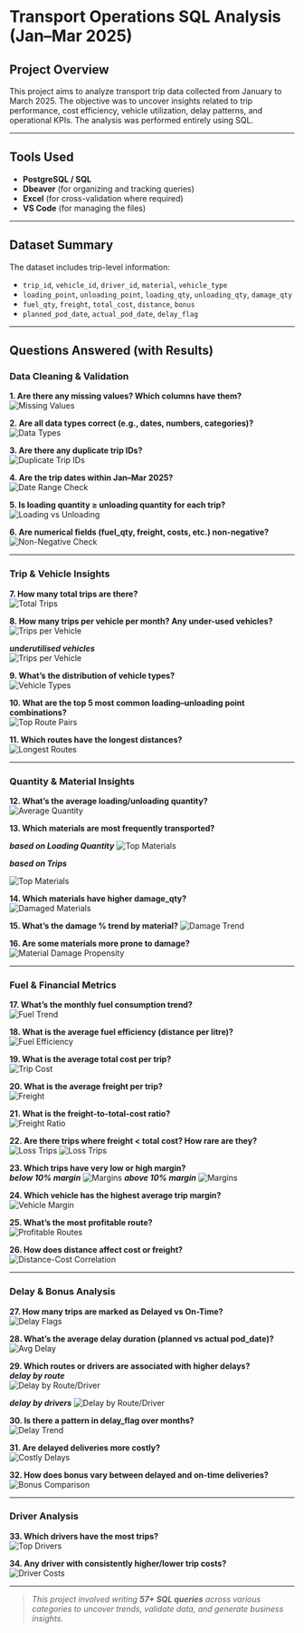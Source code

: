 #  Transport Operations SQL Analysis (Jan–Mar 2025)

##  Project Overview
This project aims to analyze transport trip data collected from January to March 2025. The objective was to uncover insights related to trip performance, cost efficiency, vehicle utilization, delay patterns, and operational KPIs. The analysis was performed entirely using SQL.

---

##  Tools Used
- **PostgreSQL / SQL**
- **Dbeaver** (for organizing and tracking queries)
- **Excel** (for cross-validation where required)
- **VS Code** (for managing the files)

---

##  Dataset Summary
The dataset includes trip-level information:
- `trip_id`, `vehicle_id`, `driver_id`, `material`, `vehicle_type`
- `loading_point`, `unloading_point`, `loading_qty`, `unloading_qty`, `damage_qty`
- `fuel_qty`, `freight`, `total_cost`, `distance`, `bonus`
- `planned_pod_date`, `actual_pod_date`, `delay_flag`

---

##  Questions Answered (with Results)

###  Data Cleaning & Validation

**1. Are there any missing values? Which columns have them?**  
![Missing Values](images/checking_nulls.png)

**2. Are all data types correct (e.g., dates, numbers, categories)?**  
![Data Types](images/data.png)

**3. Are there any duplicate trip IDs?**  
![Duplicate Trip IDs](images/duplicate_trips.png)

**4. Are the trip dates within Jan–Mar 2025?**  
![Date Range Check](images/date_range.png)

**5. Is loading quantity ≥ unloading quantity for each trip?**  
![Loading vs Unloading](images/loading_qty_less_than_unloading_qty.png)

**6. Are numerical fields (fuel_qty, freight, costs, etc.) non-negative?**  
![Non-Negative Check](images/numerical_values_less_than_zero.png)

---

###  Trip & Vehicle Insights

**7. How many total trips are there?**  
![Total Trips](images/total_trips.png)

**8. How many trips per vehicle per month? Any under-used vehicles?**  
![Trips per Vehicle](images/trips_per_vehicle_per_month.png) 

***underutilised vehicles***  
![Trips per Vehicle](images/underutilised_vehicle.png)

**9. What’s the distribution of vehicle types?**  
![Vehicle Types](images/distribution_of_vehicle_type.png)

**10. What are the top 5 most common loading–unloading point combinations?**  
![Top Route Pairs](images/top_5_loading_unloading_pt_combination.png)

**11. Which routes have the longest distances?**  
![Longest Routes](images/routes_with_longest_distance.png)

---

###  Quantity & Material Insights

**12. What’s the average loading/unloading quantity?**  
![Average Quantity](images/average_loading_unloading_qty.png)

**13. Which materials are most frequently transported?**  

***based on Loading Quantity***
![Top Materials](images/frequently_transported_materials_based_on_loading_qty.png)


***based on Trips***

![Top Materials](images/frequently_transported_materials_based_on_trips.png)

**14. Which materials have higher damage_qty?**  
![Damaged Materials](images/materials_with_higher_damaged_quantity.png)

**15. What’s the damage % trend by material?** 
![Damage Trend](images/damage_trend_by_material.png)

**16. Are some materials more prone to damage?**  
![Material Damage Propensity](images/damage_trend_by_material.png)

---

###  Fuel & Financial Metrics

**17. What’s the monthly fuel consumption trend?**  
![Fuel Trend](images/monthly_fuel_consumption_trend.png)

**18. What is the average fuel efficiency (distance per litre)?**  
![Fuel Efficiency](images/avg_fuel_efficiency.png)

**19. What is the average total cost per trip?**  
![Trip Cost](images/avg_total_cost_per_trip.png)

**20. What is the average freight per trip?**  
![Freight](images/avg_freight_per_trip.png)

**21. What is the freight-to-total-cost ratio?**  
![Freight Ratio](images/freight_to_total_cost_ratio.png)

**22. Are there trips where freight < total cost? How rare are they?**  
![Loss Trips](images/freight_less_than_trip_cost.png)
![Loss Trips](images/rarity.png)

**23. Which trips have very low or high margin?**  
***below 10% margin*** 
![Margins](images/below_ten_percent_margin.png) 
***above 10% margin*** 
![Margins](images/above_ten_percent_margin.png)

**24. Which vehicle has the highest average trip margin?**  
![Vehicle Margin](images/highest_avg_trip_margin_by_vehicle.png)

**25. What’s the most profitable route?**  
![Profitable Routes](images/most_profitable_route.png)

**26. How does distance affect cost or freight?**  
![Distance-Cost Correlation](images/distance_affecting_cost_or_freight.png)

---

###  Delay & Bonus Analysis

**27. How many trips are marked as Delayed vs On-Time?**  
![Delay Flags](images/delayed_vs_on_time.png)

**28. What’s the average delay duration (planned vs actual pod_date)?**  
![Avg Delay](images/avg_delay_duration.png)

**29. Which routes or drivers are associated with higher delays?**  
***delay by route***  
![Delay by Route/Driver](images/delays_by_route.png)  

***delay by drivers*** 
![Delay by Route/Driver](images/delays_by_drivers.png) 

**30. Is there a pattern in delay_flag over months?**  
![Delay Trend](images/delay_flag_pattern.png)

**31. Are delayed deliveries more costly?**  
![Costly Delays](images/delayed_trips_costly.png)

**32. How does bonus vary between delayed and on-time deliveries?**  
![Bonus Comparison](images/delay_on_time_bonus.png)

---

###  Driver Analysis

**33. Which drivers have the most trips?**  
![Top Drivers](images/most_trips.png)

**34. Any driver with consistently higher/lower trip costs?**  
![Driver Costs](images/drivers.png)

---

>  *This project involved writing **57+ SQL queries** across various categories to uncover trends, validate data, and generate business insights.*